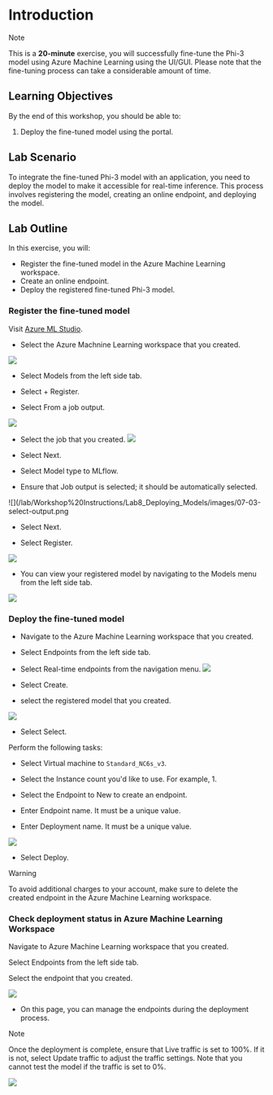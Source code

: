 # Introduction

> [!NOTE]
>This is a **20-minute** exercise, you will successfully fine-tune the Phi-3 model using Azure Machine Learning using the UI/GUI. Please note that the fine-tuning process can take a considerable amount of time.

## Learning Objectives

By the end of this workshop, you should be able to:
1. Deploy the fine-tuned model using the portal.


## Lab Scenario
To integrate the fine-tuned Phi-3 model with an application, you need to deploy the model to make it accessible for real-time inference. This process involves registering the model, creating an online endpoint, and deploying the model.

## Lab Outline
In this exercise, you will:

- Register the fine-tuned model in the Azure Machine Learning workspace.
- Create an online endpoint.
- Deploy the registered fine-tuned Phi-3 model.


### Register the fine-tuned model
 

Visit [Azure ML Studio](https://ml.azure.com).

- Select the Azure Machnine Learning workspace that you created.

![](/lab/Workshop%20Instructions/Lab8_Deploying_Models/images/06-04-select-workspace.png)

- Select Models from the left side tab.

- Select + Register.

- Select From a job output.

![](/lab/Workshop%20Instructions/Lab8_Deploying_Models/images/07-01-register-model.png) 

- Select the job that you created.
![](/lab/Workshop%20Instructions/Lab8_Deploying_Models/images/07-02-select-job.png)

- Select Next.

- Select Model type to MLflow.

- Ensure that Job output is selected; it should be automatically selected.

![](/lab/Workshop%20Instructions/Lab8_Deploying_Models/images/07-03-select-output.png

- Select Next.

- Select Register.

![](/lab/Workshop%20Instructions/Lab8_Deploying_Models/images/07-04-register.png)

- You can view your registered model by navigating to the Models menu from the left side tab.

![](/lab/Workshop%20Instructions/Lab8_Deploying_Models/images/07-05-registered-model.png)

### Deploy the fine-tuned model
 
- Navigate to the Azure Machine Learning workspace that you created.

- Select Endpoints from the left side tab.

- Select Real-time endpoints from the navigation menu.
![](/lab/Workshop%20Instructions/Lab8_Deploying_Models/images/07-06-create-endpoint.png)

- Select Create.

- select the registered model that you created.

![](/lab/Workshop%20Instructions/Lab8_Deploying_Models/images/07-07-select-registered-model.png)

- Select Select.

Perform the following tasks:

- Select Virtual machine to `Standard_NC6s_v3`.

- Select the Instance count you'd like to use. For example, 1.

- Select the Endpoint to New to create an endpoint.

- Enter Endpoint name. It must be a unique value.

- Enter Deployment name. It must be a unique value.

![](/lab/Workshop%20Instructions/Lab8_Deploying_Models/images/07-08-deployment-setting.png) 

- Select Deploy.

> [!WARNING]
>To avoid additional charges to your account, make sure to delete the created endpoint in the Azure Machine Learning workspace.

 
### Check deployment status in Azure Machine Learning Workspace
 

Navigate to Azure Machine Learning workspace that you created.

Select Endpoints from the left side tab.

Select the endpoint that you created.

![](/lab/Workshop%20Instructions/Lab8_Deploying_Models/images/07-09-check-deployment.png)

- On this page, you can manage the endpoints during the deployment process.

> [!NOTE]
> Once the deployment is complete, ensure that Live traffic is set to 100%. If it is not, select Update traffic to adjust the traffic settings. Note that you cannot test the model if the traffic is set to 0%.

![](/lab/Workshop%20Instructions/Lab8_Deploying_Models/images/07-10-set-traffic.png)